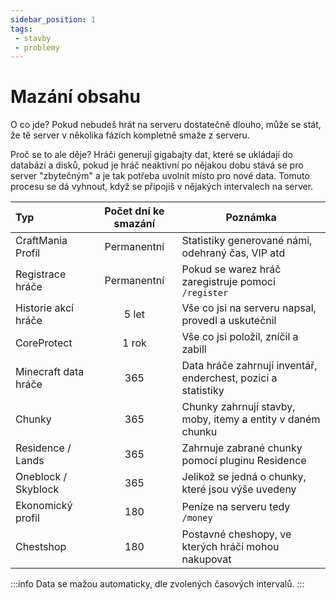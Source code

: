 ```yaml
---
sidebar_position: 1
tags:
 - stavby
 - problemy
---
```


# Mazání obsahu
O co jde? Pokud nebudeš hrát na serveru dostatečně dlouho, může se stát, že tě server v několika fázích kompletně smaže z serveru. 

Proč se to ale děje? Hráči generují gigabajty dat, které se ukládají do databází a disků, pokud je hráč neaktivní po nějakou dobu
stává se pro server "zbytečným" a je tak potřeba uvolnit místo pro nové data. Tomuto procesu se dá vyhnout, když se připojíš v nějakých intervalech na server.


| Typ | Počet dní ke smazání | Poznámka |
| :--- | :---: | --- |
| CraftMania Profil | Permanentní | Statistiky generované námi, odehraný čas, VIP atd |
| Registrace hráče | Permanentní | Pokud se warez hráč zaregistruje pomocí `/register` |
| Historie akcí hráče | 5 let | Vše co jsi na serveru napsal, provedl a uskutečnil |
| CoreProtect | 1 rok | Vše co jsi položil, zníčil a zabill |
| Minecraft data hráče | 365 | Data hráče zahrnují inventář, enderchest, pozici a statistiky |
| Chunky | 365 | Chunky zahrnují stavby, moby, itemy a entity v daném chunku |
| Residence / Lands | 365 | Zahrnuje zabrané chunky pomocí pluginu Residence |
| Oneblock / Skyblock | 365 | Jelikož se jedná o chunky, které jsou výše uvedeny |
| Ekonomický profil | 180 |Peníze na serveru tedy `/money` |
| Chestshop | 180 | Postavné cheshopy, ve kterých hráči mohou nakupovat |

:::info
Data se mažou automaticky, dle zvolených časových intervalů.
:::

